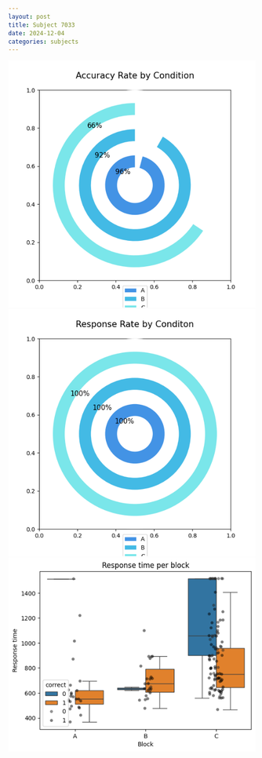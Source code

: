 ```yaml
---
layout: post
title: Subject 7033
date: 2024-12-04
categories: subjects
---
```


![](data/7033/run-19/7033_accuracy_rate.png)
![](data/7033/run-19/7033_response_rate.png)
![](data/7033/run-19/7033_rt.png)
